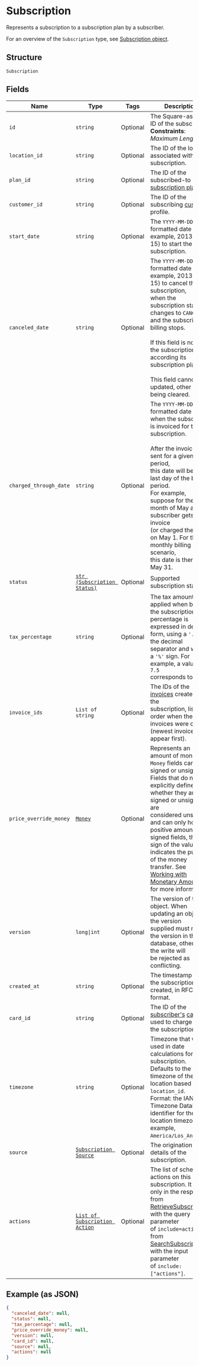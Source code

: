 
# Subscription

Represents a subscription to a subscription plan by a subscriber.

For an overview of the `Subscription` type, see
[Subscription object](https://developer.squareup.com/docs/subscriptions-api/overview#subscription-object-overview).

## Structure

`Subscription`

## Fields

| Name | Type | Tags | Description |
|  --- | --- | --- | --- |
| `id` | `string` | Optional | The Square-assigned ID of the subscription.<br>**Constraints**: *Maximum Length*: `255` |
| `location_id` | `string` | Optional | The ID of the location associated with the subscription. |
| `plan_id` | `string` | Optional | The ID of the subscribed-to [subscription plan](../../doc/models/catalog-subscription-plan.md). |
| `customer_id` | `string` | Optional | The ID of the subscribing [customer](../../doc/models/customer.md) profile. |
| `start_date` | `string` | Optional | The `YYYY-MM-DD`-formatted date (for example, 2013-01-15) to start the subscription. |
| `canceled_date` | `string` | Optional | The `YYYY-MM-DD`-formatted date (for example, 2013-01-15) to cancel the subscription,<br>when the subscription status changes to `CANCELED` and the subscription billing stops.<br><br>If this field is not set, the subscription ends according its subscription plan.<br><br>This field cannot be updated, other than being cleared. |
| `charged_through_date` | `string` | Optional | The `YYYY-MM-DD`-formatted date up to when the subscriber is invoiced for the<br>subscription.<br><br>After the invoice is sent for a given billing period,<br>this date will be the last day of the billing period.<br>For example,<br>suppose for the month of May a subscriber gets an invoice<br>(or charged the card) on May 1. For the monthly billing scenario,<br>this date is then set to May 31. |
| `status` | [`str (Subscription Status)`](../../doc/models/subscription-status.md) | Optional | Supported subscription statuses. |
| `tax_percentage` | `string` | Optional | The tax amount applied when billing the subscription. The<br>percentage is expressed in decimal form, using a `'.'` as the decimal<br>separator and without a `'%'` sign. For example, a value of `7.5`<br>corresponds to 7.5%. |
| `invoice_ids` | `List of string` | Optional | The IDs of the [invoices](../../doc/models/invoice.md) created for the<br>subscription, listed in order when the invoices were created<br>(newest invoices appear first). |
| `price_override_money` | [`Money`](../../doc/models/money.md) | Optional | Represents an amount of money. `Money` fields can be signed or unsigned.<br>Fields that do not explicitly define whether they are signed or unsigned are<br>considered unsigned and can only hold positive amounts. For signed fields, the<br>sign of the value indicates the purpose of the money transfer. See<br>[Working with Monetary Amounts](https://developer.squareup.com/docs/build-basics/working-with-monetary-amounts)<br>for more information. |
| `version` | `long\|int` | Optional | The version of the object. When updating an object, the version<br>supplied must match the version in the database, otherwise the write will<br>be rejected as conflicting. |
| `created_at` | `string` | Optional | The timestamp when the subscription was created, in RFC 3339 format. |
| `card_id` | `string` | Optional | The ID of the [subscriber's](../../doc/models/customer.md) [card](../../doc/models/card.md)<br>used to charge for the subscription. |
| `timezone` | `string` | Optional | Timezone that will be used in date calculations for the subscription.<br>Defaults to the timezone of the location based on `location_id`.<br>Format: the IANA Timezone Database identifier for the location timezone (for example, `America/Los_Angeles`). |
| `source` | [`Subscription Source`](../../doc/models/subscription-source.md) | Optional | The origination details of the subscription. |
| `actions` | [`List of Subscription Action`](../../doc/models/subscription-action.md) | Optional | The list of scheduled actions on this subscription. It is set only in the response from  <br>[RetrieveSubscription](../../doc/api/subscriptions.md#retrieve-subscription) with the query parameter<br>of `include=actions` or from<br>[SearchSubscriptions](../../doc/api/subscriptions.md#search-subscriptions) with the input parameter<br>of `include:["actions"]`. |

## Example (as JSON)

```json
{
  "canceled_date": null,
  "status": null,
  "tax_percentage": null,
  "price_override_money": null,
  "version": null,
  "card_id": null,
  "source": null,
  "actions": null
}
```


